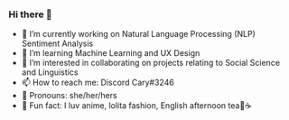 ### Hi there 👋

<!--
**CariYim/CariYim** is a ✨ _special_ ✨ repository because its `README.md` (this file) appears on your GitHub profile.

Here are some ideas to get you started:-->

- 🔭 I’m currently working on Natural Language Processing (NLP) Sentiment Analysis
- 🌱 I’m learning Machine Learning and UX Design
- 👯 I’m interested in collaborating on projects relating to Social Science and Linguistics
- 📫 How to reach me: Discord Cary#3246
- 🎀 Pronouns: she/her/hers
- 💜 Fun fact: I luv anime, lolita fashion, English afternoon tea🍰☕

